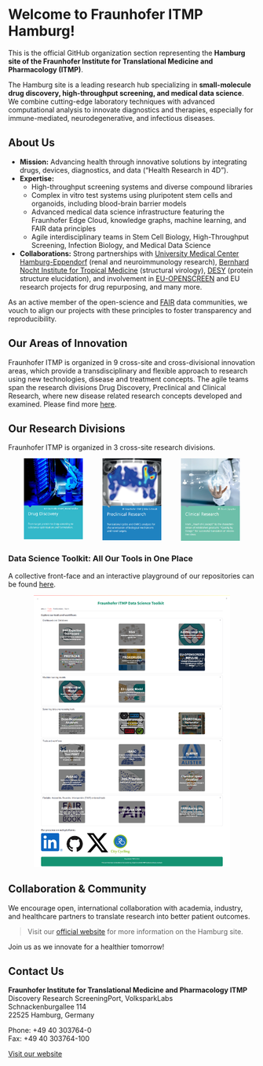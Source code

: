 # Welcome to Fraunhofer ITMP Hamburg!  
This is the official GitHub organization section representing the **Hamburg site of the Fraunhofer Institute for Translational Medicine and Pharmacology (ITMP)**.

The Hamburg site is a leading research hub specializing in **small-molecule drug discovery, high-throughput screening, and medical data science**. We combine cutting-edge laboratory techniques with advanced computational analysis to innovate diagnostics and therapies, especially for immune-mediated, neurodegenerative, and infectious diseases.

## About Us

- **Mission:** Advancing health through innovative solutions by integrating drugs, devices, diagnostics, and data (“Health Research in 4D”).
- **Expertise:**  
  - High-throughput screening systems and diverse compound libraries  
  - Complex in vitro test systems using pluripotent stem cells and organoids, including blood-brain barrier models  
  - Advanced medical data science infrastructure featuring the Fraunhofer Edge Cloud, knowledge graphs, machine learning, and FAIR data principles  
  - Agile interdisciplinary teams in Stem Cell Biology, High-Throughput Screening, Infection Biology, and Medical Data Science  
- **Collaborations:** Strong partnerships with [University Medical Center Hamburg-Eppendorf](https://www.uke.de/index.html) (renal and neuroimmunology research), [Bernhard Nocht Institute for Tropical Medicine](https://www.bnitm.de/en) (structural virology), [DESY](https://desy.de/index_ger.html) (protein structure elucidation), and involvement in [EU-OPENSCREEN](https://www.eu-openscreen.eu/) and EU research projects for drug repurposing, and many more.

As an active member of the open-science and [FAIR](https://www.go-fair.org/fair-principles/) data communities, we vouch to align our projects with these principles to foster transparency and reproducibility.

## Our Areas of Innovation
Fraunhofer ITMP is organized in 9 cross-site and cross-divisional innovation areas, which provide a transdisciplinary and flexible approach to research using new technologies, disease and treatment concepts. The agile teams span the research divisions Drug Discovery, Preclinical and Clinical Research, where new disease related research concepts developed and examined. Please find more [here](https://www.itmp.fraunhofer.de/en/innovation-areas.html).

## Our Research Divisions
Fraunhofer ITMP is organized in 3 cross-site research divisions.
<div align="center" style="white-space: nowrap;">
  <div style="display: inline-block; margin: 0 20px; text-align: center; vertical-align: top;">
    <a href="https://www.itmp.fraunhofer.de/en/institute/DrugDiscovery.html" target="_blank" rel="noopener noreferrer">
      <img alt="Drug Discovery" src="images/drug_discovery.PNG" width="120" /><br>
    </a>
  </div><div style="display: inline-block; margin: 0 20px; text-align: center; vertical-align: top;">
    <a href="https://www.itmp.fraunhofer.de/en/institute/PraeklinischeForschung.html" target="_blank" rel="noopener noreferrer">
      <img alt="Preclinical Research" src="images/preclinical_research.PNG" width="120" /><br>
    </a>
  </div><div style="display: inline-block; margin: 0 20px; text-align: center; vertical-align: top;">
    <a href="https://www.itmp.fraunhofer.de/en/institute/KlinischeForschung.html" target="_blank" rel="noopener noreferrer">
      <img alt="Clinical Research" src="images/clinical_research.PNG" width="120" /><br>
    </a>
  </div>
</div>

### Data Science Toolkit: All Our Tools in One Place
A collective front-face and an interactive playground of our repositories can be found [here](https://fraunhofer-itmp-ds-toolkit.serve.scilifelab.se/).
<div align="center">
  <a href="https://fraunhofer-itmp-ds-toolkit.serve.scilifelab.se/" target="_blank" rel="noopener noreferrer">
    <img alt="Data Science Toolkit" src="images/dstoolkit.png" width="400" /><br>
  </a>
</div>

## Collaboration & Community

We encourage open, international collaboration with academia, industry, and healthcare partners to translate research into better patient outcomes.

> Visit our [official website](https://www.itmp.fraunhofer.de/en/institute/locations/hamburg.html) for more information on the Hamburg site.

Join us as we innovate for a healthier tomorrow!

## Contact Us

**Fraunhofer Institute for Translational Medicine and Pharmacology ITMP**  
Discovery Research ScreeningPort, VolksparkLabs  
Schnackenburgallee 114  
22525 Hamburg, Germany  

Phone: +49 40 303764-0  
Fax: +49 40 303764-100  

[Visit our website](https://www.itmp.fraunhofer.de/en/institute/locations/hamburg.html)